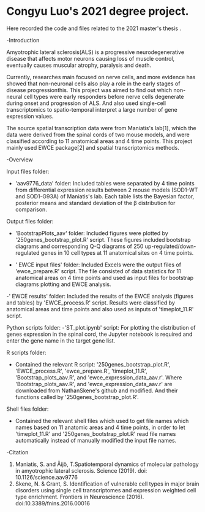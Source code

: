 # Congyu Luo's 2021 degree project.
Here recorded the code and files related to the 2021 master's thesis <Cellular deconvolution of spatial transcriptomics in ALS mice>.

-Introduction

Amyotrophic lateral sclerosis(ALS) is a progressive neurodegenerative disease that affects motor neurons causing loss of muscle control, eventually causes muscular atrophy, paralysis and death.

Currently, researches main focused on nerve cells, and more evidence has showed that non-neuronal cells also play a role in the early stages of disease progressionthis. This project was aimed to find out which non-neural cell types were early responders before nerve cells degenerate during onset and progression of ALS. And also used single-cell transcriptomics to spatio-temporal interpret a large number of gene expression values.

The source spatial transcription data were from Maniatis's lab[1], which the data were derived from the spinal cords of two mouse models, and were classified according to 11 anatomical areas and 4 time points. This project mainly used EWCE package[2] and spatial transcriptomics methods.

-Overview

Input files folder: 
- 'aav9776_data' folder: Included tables were separated by 4 time points from differential expression results between 2 mouse models (SOD1-WT and SOD1-G93A) of Maniatis's lab. Each table lists the Bayesian factor, posterior means and standard deviation of the β distribution for comparison.

Output files folder: 
- 'BootstrapPlots_aav' folder: Included figures were plotted by '250genes_bootstrap_plot.R' script. These figures included bootstrap diagrams and corresponding Q-Q diagrams of 250 up-regulated/down-regulated genes in 10 cell types at 11 anatomical sites on 4 time points. 

- ' EWCE input files' folder: Included Excels were the output files of 'ewce_prepare.R' script. The file consisted of data statistics for 11 anatomical areas on 4 time points and used as input files for bootstrap diagrams plotting and EWCE analysis.

-' EWCE results' folder: Included the results of the EWCE analysis (figures and tables) by 'EWCE_process.R' script. Results were classified by anatomical areas and time points and also used as inputs of 'timeplot_11.R' script.

Python scripts folder:
-'ST_plot.ipynb' script: For plotting the distribution of genes expression in the spinal cord, the Jupyter notebook is required and enter the gene name in the target gene list.

R scripts folder:
- Contained the relevant R script: '250genes_bootstrap_plot.R', 'EWCE_process.R', 'ewce_prepare.R', 'timeplot_11.R', 'Bootstrap_plots_aav.R', and 'ewce_expression_data_aav.r'. Where 'Bootstrap_plots_aav.R', and 'ewce_expression_data_aav.r' are downloaded from NathanSkene's github and modified. And their functions called by '250genes_bootstrap_plot.R'.


Shell files folder:
- Contained the relevant shell files which used to get file names which names based on 11 anatomic areas and 4 time points, in order to let 'timeplot_11.R' and '250genes_bootstrap_plot.R' read file names automatically instead of manually modified the input file names.

-Citation
1. Maniatis, S. and Äijö, T.Spatiotemporal dynamics of molecular pathology in amyotrophic lateral sclerosis. Science (2019). doi: 10.1126/science.aav9776
2. Skene, N. & Grant, S. Identification of vulnerable cell types in major brain disorders using single cell transcriptomes and expression weighted cell type enrichment. Frontiers in Neuroscience (2016). doi:10.3389/fnins.2016.00016


